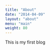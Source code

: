 ```yaml
---
title: "About"
date: "2014-04-09"
layout: "about"
menu: "main"
weight: 80
---
```


This is my first blog